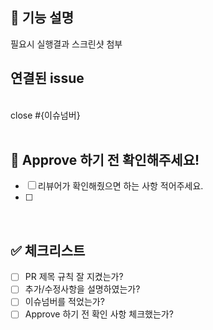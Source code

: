 ## 📢 기능 설명

필요시 실행결과 스크린샷 첨부
<br>

## 연결된 issue
<!--연결된 issue를 자동으로 닫기 위해 아래 {이슈넘버}를 입력해주세요. -->
<br>
close #{이슈넘버}
<br>
<br>

## 🩷 Approve 하기 전 확인해주세요!

- [ ] 리뷰어가 확인해줬으면 하는 사항 적어주세요.
- [ ]

<br>

## ✅ 체크리스트

- [ ] PR 제목 규칙 잘 지켰는가?
- [ ] 추가/수정사항을 설명하였는가?
- [ ] 이슈넘버를 적었는가?
- [ ] Approve 하기 전 확인 사항 체크했는가?
